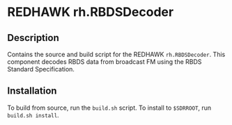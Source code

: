 # REDHAWK rh.RBDSDecoder

## Description

Contains the source and build script for the REDHAWK
`rh.RBDSDecoder`. This component decodes RBDS data from broadcast FM using the
RBDS Standard Specification.

## Installation

To build from source, run the `build.sh` script.
To install to `$SDRROOT`, run `build.sh install`.
 